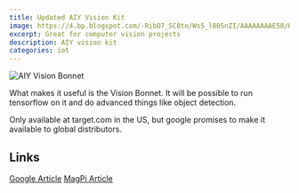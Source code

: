 ```yaml
---
title: Updated AIY Vision Kit
image: https://4.bp.blogspot.com/-RibO7_SC8to/Ws5_l805nZI/AAAAAAAAE58/Hl_UOLAAQOIzigBqRv1ArO8JldG3vVW0QCLcBGAs/s1600/AIY%2BVision%2BKit%2BPackaging2.jpg
excerpt: Great for computer vision projects
description: AIY vision kit 
categories: iot
---
```

![AIY Vision Bonnet](https://www.raspberrypi.org/magpi/wp-content/uploads/2017/11/AIY-visionkit-bonnet.jpg)

What makes it useful is the Vision Bonnet. It will be possible to run tensorflow on it and do advanced things like object detection.

Only available at target.com in the US, but google promises to make it available to global distributors.

## Links
[Google Article](https://developers.googleblog.com/2018/04/aiy-projects-updated-kits-for-2018.html)
[MagPi Article](https://www.raspberrypi.org/magpi/aiy-projects-vision-kit/)
